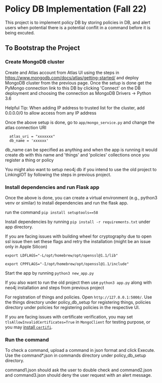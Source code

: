 # Policy DB Implementation (Fall 22)

This project is to implement policy DB by storing policies in DB, and alert users when potential there is a potential conflit in a command before it is being excuted. 


## To Bootstrap the Project
### Create MongoDB cluster

Create and Atlas account from Atlas UI using the steps in https://www.mongodb.com/docs/atlas/getting-started/ and deploy MongoDB cluster from the previous page. Once the setup is done get the PyMongo connection link to this DB by clicking 'Connect' on the DB deployment and choosing the connection as MongoDB Drivers -> Python 3.6

Helpful Tip: When adding IP address to trusted list for the cluster, add 0.0.0.0/0 to allow access from any IP address

Once the above setup is done, go to `app/mongo_service.py` and change the atlas connection URI

      atlas_uri = "xxxxxxx"
      db_name = 'xxxxxx'

db_name can be specified as anything and when the app is running it would create db with this name and 'things' and 'policies' collections once you register a thing or policy

You might also want to setup neo4j db if you intend to use the old project to LinkingIOT by following the steps in previous project.

### Install dependencies and run Flask app
Once the above is done, you can create a virtual environment (e.g., python3 venv or similar) to install dependencies and run the flask app.

run the command `pip install setuptools==58`

Install dependencies by running `pip install -r requirements.txt` under app directory.

If you are facing issues with building wheel for cryptography due to open ssl issue then set these flags and retry the installation (might be an issue only in Apple Silicon)

  `export LDFLAGS="-L/opt/homebrew/opt/openssl@1.1/lib"`
  
  `export CPPFLAGS="-I/opt/homebrew/opt/openssl@1.1/include"`

Start the app by running `python3 new_app.py`

If you also want to run the old project then use `python3 app.py` along with neo4j installation and steps from previous project

For registration of things and policies. Open `http://127.0.0.1:5000/`. Use the things directory under policy_db_setup for registering things, policies directory under policies for registering policies in the respective UI.

If you are facing issues with certificate verification, you may set `tlsAllowInvalidCertificates=True` in `MongoClient` for testing purpose, or you may [install `certifi`](https://stackoverflow.com/questions/68123923/pymongo-ssl-certificate-verify-failed-certificate-verify-failed-unable-to-ge). 

### Run the command
To check a command, upload a command in json format and click Execute. Use the command*.json in commands directory under policy_db_setup directory.

command1.json should ask the user to double check and command2.json and command3.json should deny the user request with an alert message.
